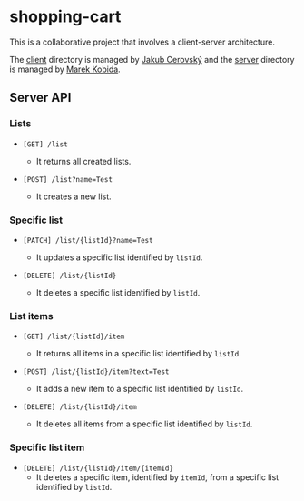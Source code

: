 # shopping-cart

This is a collaborative project that involves a client-server architecture.

The [client](./client) directory is managed by [Jakub Cerovský](https://github.com/Jcerovsky) and the [server](./server) directory is managed by [Marek Kobida](https://github.com/marekkobida).

## Server API

### Lists

- `[GET] /list`
    - It returns all created lists.

- `[POST] /list?name=Test`
    - It creates a new list.

### Specific list

- `[PATCH] /list/{listId}?name=Test`
    - It updates a specific list identified by `listId`.

- `[DELETE] /list/{listId}`
    - It deletes a specific list identified by `listId`.

### List items

- `[GET] /list/{listId}/item`
    - It returns all items in a specific list identified by `listId`.

- `[POST] /list/{listId}/item?text=Test`
    - It adds a new item to a specific list identified by `listId`.

- `[DELETE] /list/{listId}/item`
    - It deletes all items from a specific list identified by `listId`.

### Specific list item

- `[DELETE] /list/{listId}/item/{itemId}`
    - It deletes a specific item, identified by `itemId`, from a specific list identified by `listId`.
